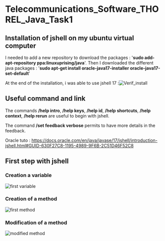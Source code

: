 # Telecommunications_Software_THOREL_Java_Task1

## Installation of jshell on my ubuntu virtual computer

I needed to add a new repository to download the packages : '**sudo add-apt-repository ppa:linuxuprising/java**'.
Then I downloaded the different java packages : '**sudo apt-get install oracle-java17-installer oracle-java17-set-default**'

At the end of the installation, i was able to use jshell 17 :![Verif_install](https://user-images.githubusercontent.com/65960788/137712647-3b3e8fc4-8cb5-4273-9a46-eb8d7366f2fa.png)

## Useful command and link

The commands **/help intro**, **/help keys**, **/help id**, **/help shortcuts**, **/help context**, **/help rerun** are useful to begin with jshell.

The command **/set feedback verbose** permits to have more details in the feedback.

Oracle tuto : https://docs.oracle.com/en/java/javase/17/jshell/introduction-jshell.html#GUID-630F27C8-1195-4989-9F6B-2C51D46F52C8

## First step with jshell
### Creation a variable
![first variable](https://user-images.githubusercontent.com/65960788/137714779-06df6ae8-5b1d-414c-a736-063ea4686782.png)

### Creation of a method
![first method](https://user-images.githubusercontent.com/65960788/137714825-c703ace7-264b-4426-b533-95ea5f66ab5a.png)

### Modification of a method
![modified method](https://user-images.githubusercontent.com/65960788/137715537-010f389e-f28f-46c6-8296-a3b07f7d84ac.png)
